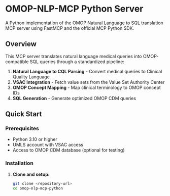 # OMOP-NLP-MCP Python Server

A Python implementation of the OMOP Natural Language to SQL translation MCP server using FastMCP and the official MCP Python SDK.

## Overview

This MCP server translates natural language medical queries into OMOP-compatible SQL queries through a standardized pipeline:

1. **Natural Language to CQL Parsing** - Convert medical queries to Clinical Quality Language
2. **VSAC Integration** - Fetch value sets from the Value Set Authority Center
3. **OMOP Concept Mapping** - Map clinical terminology to OMOP concept IDs
4. **SQL Generation** - Generate optimized OMOP CDM queries

## Quick Start

### Prerequisites

- Python 3.10 or higher
- UMLS account with VSAC access
- Access to OMOP CDM database (optional for testing)

### Installation

1. **Clone and setup:**
   ```bash
   git clone <repository-url>
   cd omop-nlp-mcp-python